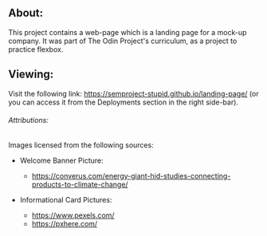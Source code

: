 ## About:
This project contains a web-page which is a landing page for a mock-up company. It was part of The Odin Project's curriculum, as a project to practice flexbox.

## Viewing:
Visit the following link: https://semproject-stupid.github.io/landing-page/
(or you can access it from the Deployments section in the right side-bar). 

###### Attributions:
Images licensed from the following sources: 
- Welcome Banner Picture: 
    - https://converus.com/energy-giant-hid-studies-connecting-products-to-climate-change/

- Informational Card Pictures:
    - https://www.pexels.com/
    - https://pxhere.com/